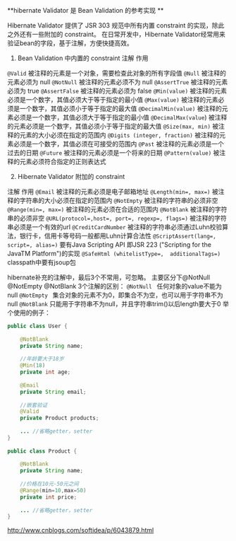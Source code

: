 **hibernate Validator 是 Bean Validation 的参考实现 **

Hibernate Validator 提供了 JSR 303 规范中所有内置 constraint 的实现，除此之外还有一些附加的 constraint。
在日常开发中，Hibernate Validator经常用来验证bean的字段，基于注解，方便快捷高效。

1. Bean Validation 中内置的 constraint 注解   作用

`@Valid`	被注释的元素是一个对象，需要检查此对象的所有字段值
`@Null`	被注释的元素必须为 null
`@NotNull`	被注释的元素必须不为 null
`@AssertTrue`	被注释的元素必须为 true
`@AssertFalse`	被注释的元素必须为 false
`@Min(value)`	被注释的元素必须是一个数字，其值必须大于等于指定的最小值
`@Max(value)`	被注释的元素必须是一个数字，其值必须小于等于指定的最大值
`@DecimalMin(value)`	被注释的元素必须是一个数字，其值必须大于等于指定的最小值
`@DecimalMax(value`)	被注释的元素必须是一个数字，其值必须小于等于指定的最大值
`@Size(max, min)`	被注释的元素的大小必须在指定的范围内
`@Digits (integer, fraction)`	被注释的元素必须是一个数字，其值必须在可接受的范围内
`@Past`	被注释的元素必须是一个过去的日期
`@Future`	被注释的元素必须是一个将来的日期
`@Pattern(value)`	被注释的元素必须符合指定的正则表达式

2. Hibernate Validator 附加的 constraint

注解	作用
`@Email`	被注释的元素必须是电子邮箱地址
`@Length(min=, max=)`	被注释的字符串的大小必须在指定的范围内
`@NotEmpty`	被注释的字符串的必须非空
`@Range(min=, max=)`	被注释的元素必须在合适的范围内
`@NotBlank`	被注释的字符串的必须非空
`@URL(protocol=,host=, port=, regexp=, flags=)`	被注释的字符串必须是一个有效的url
`@CreditCardNumber` 被注释的字符串必须通过Luhn校验算法，银行卡，信用卡等号码一般都用Luhn计算合法性
`@ScriptAssert(lang=, script=, alias=)`	要有Java Scripting API 即JSR 223 ("Scripting for the JavaTM Platform")的实现
`@SafeHtml (whitelistType=,  additionalTags=)`	classpath中要有jsoup包

hibernate补充的注解中，最后3个不常用，可忽略。
主要区分下@NotNull  @NotEmpty  @NotBlank 3个注解的区别：
`@NotNull `          任何对象的value不能为null
`@NotEmpty `      集合对象的元素不为0，即集合不为空，也可以用于字符串不为null
`@NotBlank`        只能用于字符串不为null，并且字符串trim()以后length要大于0
举个使用的例子：

```java
public class User {  
      
    @NotBlank  
    private String name;  
      
    //年龄要大于18岁  
    @Min(18)  
    private int age;  
  
    @Email  
    private String email;  
      
    //嵌套验证  
    @Valid  
    private Product products;  
      
    ... //省略getter，setter  
}  
  
public class Product {  
      
    @NotBlank  
    private String name;  
      
    //价格在10元-50元之间  
    @Range(min=10,max=50)  
    private int price;  
      
    ... //省略getter，setter  
}  
```
http://www.cnblogs.com/softidea/p/6043879.html